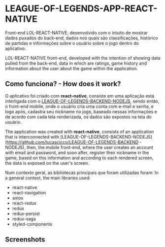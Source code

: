 # LEAGUE-OF-LEGENDS-APP-REACT-NATIVE

Front-end LOL-REACT-NATIVE, desenvolvido com o intuito de mostrar dados puxados do back-end, dados nos quais são classificações, histórico de partidas e informações sobre o usuário sobre o jogo dentro do aplicativo.

LOL-REACT-NATIVE front-end, developed with the intention of showing data pulled from the back-end, data in which are ratings, game history and information about the user about the game within the application.

## Como funciona? - How does it work?

O aplicativo foi criado com **react-native**, consiste em uma aplicação está interligada com  o [LEAGUE-OF-LEGENDS-BACKEND-NODEJS](https://github.com/lucascicco/LEAGUE-OF-LEGENDS-BACKEND-NODEJS), 
sendo então, o front-end mobile, onde o usuário cria uma conta com e-mail e senha, e logo após, cadastra seu nickname no jogo, baseado nessas informações e de acordo com cada tela  renderizada, os dados são
expostos na tela do usuário. 

The application was created with **react-native**, consists of an application that is interconnected with [LEAGUE-OF-LEGENDS-BACKEND-NODEJS](https://github.com/lucascicco/LEAGUE-OF-LEGENDS-BACKEND -NODEJS),
then, the mobile front-end, where the user creates an account with email and password, and soon after, register their nickname in the game, based on this information and according to each rendered screen, the data is
exposed on the user's screen.

Num contexto geral, as bibliotecas principais que foram utilizadas foram:
In a general context, the main libraries used:

- react-native
- react-navigation
- axios
- react-redux
- redux
- redux-persist
- redux-saga
- styled-components

## Screenshots
